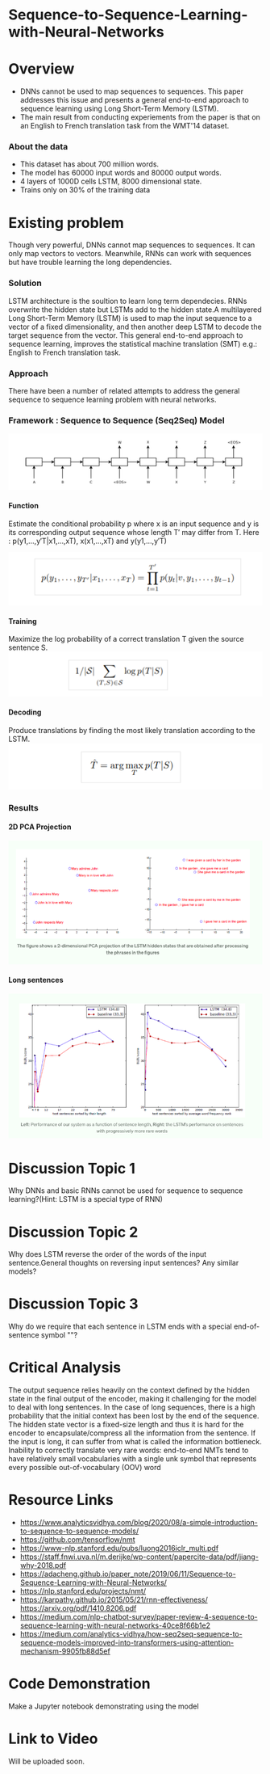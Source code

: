 # Sequence-to-Sequence-Learning-with-Neural-Networks

# Overview
- DNNs cannot be used to map sequences to sequences. This paper addresses this issue and presents a general end-to-end approach to sequence learning using Long Short-Term Memory (LSTM).
- The main result from conducting experiements from the paper is that on an English to French translation task from the WMT'14 dataset.

### About the data
- This dataset has about 700 million words.
- The model has 60000 input words and 80000 output words.
- 4 layers of 1000D cells LSTM, 8000 dimensional state.
- Trains only on 30% of the training data

# Existing problem 
Though very powerful, DNNs cannot map sequences to sequences. It can only map vectors to vectors. Meanwhile, RNNs can work with sequences but have trouble learning the long dependencies. 

### Solution
LSTM architecture is the soultion to learn long term dependecies. RNNs overwrite the hidden state but LSTMs add to the hidden state.A multilayered Long Short-Term Memory (LSTM) is used to map the input sequence to a vector of a fixed dimensionality, and then another deep LSTM to decode the target sequence from the vector. This general end-to-end approach to sequence learning, improves the statistical machine translation (SMT) e.g.: English to French translation task.



### Approach 
There have been a number of related attempts to address the general sequence to sequence learning problem with neural networks.


### Framework : Sequence to Sequence (Seq2Seq) Model

![alt text](https://github.com/muthusm/Sequence-to-Sequence-Learning-with-Neural-Networks/blob/main/Presentation/image1.png)

#### Function

Estimate the conditional probability p where x is an input sequence and y is its corresponding output sequence whose length T′ may differ from T.
 Here : p(y1,…,y′T|x1,…,xT), x(x1,…,xT) and y(y1,…,y′T)
 
![alt text](https://github.com/muthusm/Sequence-to-Sequence-Learning-with-Neural-Networks/blob/main/Presentation/image4.png)


#### Training

Maximize the log probability of a correct translation T given the source sentence S.
![alt text](https://github.com/muthusm/Sequence-to-Sequence-Learning-with-Neural-Networks/blob/main/Presentation/image5.png)


#### Decoding

Produce translations by finding the most likely translation according to the LSTM.
![alt text](https://github.com/muthusm/Sequence-to-Sequence-Learning-with-Neural-Networks/blob/main/Presentation/image6.png)

### Results

#### 2D PCA Projection

![alt text](https://github.com/muthusm/Sequence-to-Sequence-Learning-with-Neural-Networks/blob/main/Presentation/image2.png)


#### Long sentences
![alt text](https://github.com/muthusm/Sequence-to-Sequence-Learning-with-Neural-Networks/blob/main/Presentation/image3.png)



# Discussion Topic 1
Why DNNs and basic RNNs cannot be used for sequence to sequence learning?(Hint: LSTM is a special type of RNN)

# Discussion Topic 2
Why does LSTM reverse the order of the words of the input sentence.General thoughts on reversing input sentences? Any similar models?

# Discussion Topic 3
Why do we require that each sentence in LSTM ends with a special end-of-sentence symbol "<EOS>"?

# Critical Analysis
The output sequence relies heavily on the context defined by the hidden state in the final output of the encoder, making it challenging for the model to deal with long sentences. In the case of long sequences, there is a high probability that the initial context has been lost by the end of the sequence. The hidden state vector is a fixed-size length and thus it is hard for the encoder to encapsulate/compress all the information from the sentence. If the input is long, it can suffer from what is called the information bottleneck. Inability to correctly translate very rare words: end-to-end NMTs tend to have relatively small vocabularies with a single unk symbol that represents every possible out-of-vocabulary (OOV) word

# Resource Links

- https://www.analyticsvidhya.com/blog/2020/08/a-simple-introduction-to-sequence-to-sequence-models/
- https://github.com/tensorflow/nmt
- https://www-nlp.stanford.edu/pubs/luong2016iclr_multi.pdf
- https://staff.fnwi.uva.nl/m.derijke/wp-content/papercite-data/pdf/jiang-why-2018.pdf
- https://adacheng.github.io/paper_note/2019/06/11/Sequence-to-Sequence-Learning-with-Neural-Networks/
- https://nlp.stanford.edu/projects/nmt/
- https://karpathy.github.io/2015/05/21/rnn-effectiveness/
 https://arxiv.org/pdf/1410.8206.pdf
- https://medium.com/nlp-chatbot-survey/paper-review-4-sequence-to-sequence-learning-with-neural-networks-40ce8f66b1e2
- https://medium.com/analytics-vidhya/how-seq2seq-sequence-to-sequence-models-improved-into-transformers-using-attention-mechanism-9905fb88d5ef

# Code Demonstration
Make a Jupyter notebook demonstrating using the model

# Link to Video
Will be uploaded soon.
